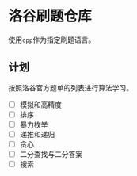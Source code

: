 # 洛谷刷题仓库

使用`cpp`作为指定刷题语言。

## 计划

按照洛谷官方题单的列表进行算法学习。

- [ ] 模拟和高精度
- [ ] 排序
- [ ] 暴力枚举
- [ ] 递推和递归
- [ ] 贪心
- [ ] 二分查找与二分答案
- [ ] 搜索